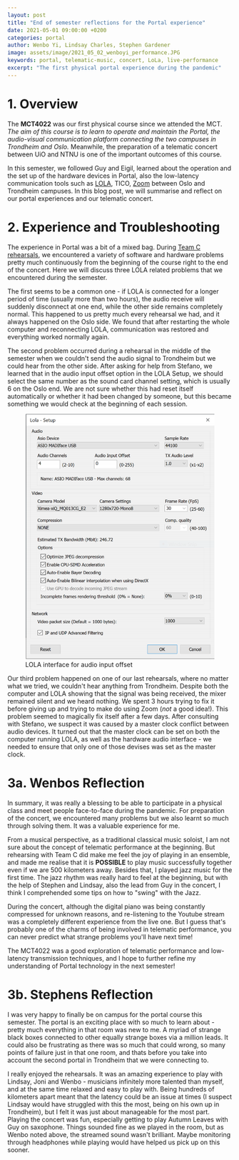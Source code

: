 ```yaml
---
layout: post
title: "End of semester reflections for the Portal experience"
date: 2021-05-01 09:00:00 +0200
categories: portal
author: Wenbo Yi, Lindsay Charles, Stephen Gardener
image: assets/image/2021_05_02_wenboyi_performance.JPG
keywords: portal, telematic-music, concert, LoLa, live-performance
excerpt: "The first physical portal experience during the pandemic"
---
```


# 1. Overview

The **MCT4022** was our first physical course since we attended the MCT. *The aim of this course is to learn to operate and maintain the Portal, the audio-visual communication platform connecting the two campuses in Trondheim and Oslo.* Meanwhile, the preparation of a telematic concert between UiO and NTNU is one of the important outcomes of this course.

In this semester, we followed Guy and Eigil, learned about the operation and the set up of the hardware devices in Portal, also the low-latency communication tools such as [LOLA](https://lola.conts.it/), TICO, [Zoom](https://zoom.us/) between Oslo and Trondheim campuses. In this blog post, we will summarise and reflect on our portal experiences and our telematic concert.

# 2. Experience and Troubleshooting

The experience in Portal was a bit of a mixed bag. During [Team C rehearsals](https://mct-master.github.io/portal/2021/02/28/joni-teamcjam.html), we encountered a variety of software and hardware problems pretty much continuously from the beginning of the course right to the end of the concert. Here we will discuss three LOLA related problems that we encountered during the semester.

The first seems to be a common one - if LOLA is connected for a longer period of time (usually more than two hours), the audio receive will suddenly disconnect at one end, while the other side remains completely normal. This happened to us pretty much every rehearsal we had, and it always happened on the Oslo side. We found that after restarting the whole computer and reconnecting LOLA, communication was restored and everything worked normally again.

The second problem occurred during a rehearsal in the middle of the semester when we couldn't send the audio signal to Trondheim but we could hear from the other side. After asking for help from Stefano, we learned that in the audio input offset option in the LOLA Setup, we should select the same number as the sound card channel setting, which is usually 6 on the Oslo end. We are not sure whether this had reset itself automatically or whether it had been changed by someone, but this became something we would check at the beginning of each session.

<figure style="float: auto">
   <img src="/assets/image/2021_05_02_wenboyi_lola.png" alt="" title="LOLA interface for audio input offset"/> <figcaption>LOLA interface for audio input offset</figcaption>
</figure>

Our third problem happened on one of our last rehearsals, where no matter what we tried, we couldn't hear anything from Trondheim. Despite both the computer and LOLA showing that the signal was being received, the mixer remained silent and we heard nothing. We spent 3 hours trying to fix it before giving up and trying to make do using Zoom (_not_ a good idea!). This problem seemed to magically fix itself after a few days. After consulting with Stefano, we suspect it was caused by a master clock conflict between audio devices. It turned out that the master clock can be set on both the computer running LOLA, as well as the hardware audio interface - we needed to ensure that only one of those devises was set as the master clock.

# 3a. Wenbos Reflection

In summary, it was really a blessing to be able to participate in a physical class and meet people face-to-face during the pandemic. For preparation of the concert, we encountered many problems but we also learnt so much through solving them. It was a valuable experience for me.

From a musical perspective, as a traditional classical music soloist, I am not sure about the concept of telematic performance at the beginning. But rehearsing with Team C did make me feel the joy of playing in an ensemble, and made me realise that it is **POSSIBLE** to play music successfully together even if we are 500 kilometers away. Besides that, I played jazz music for the first time. The jazz rhythm was really hard to feel at the beginning, but with the help of Stephen and Lindsay, also the lead from Guy in the concert, I think I comprehended some tips on how to "swing" with the Jazz.

During the concert, although the digital piano was being constantly compressed for unknown reasons, and re-listening to the Youtube stream was a completely different experience from the live one. But I guess that's probably one of the charms of being involved in telematic performance, you can never predict what strange problems you'll have next time!

The MCT4022 was a good exploration of telematic performance and low-latency transmission techniques, and I hope to further refine my understanding of Portal technology in the next semester!

# 3b. Stephens Reflection

I was very happy to finally be on campus for the portal course this semester. The portal is an exciting place with so much to learn about - pretty much everything in that room was new to me. A myriad of strange black boxes connected to other equally strange boxes via a million leads. It could also be frustrating as there was so much that could wrong, so many points of failure just in that one room, and thats before you take into account the second portal in Trondheim that we were connecting to. 

I really enjoyed the rehearsals. It was an amazing experience to play with Lindsay, Joni and Wenbo - musicians infinitely more talented than myself, and at the same time relaxed and easy to play with. Being hundreds of kilometers apart meant that the latency could be an issue at times (I suspect Lindsay would have struggled with this the most, being on his own up in Trondheim), but I felt it was just about manageable for the most part. Playing the concert was fun, especially getting to play Autumn Leaves with Guy on saxophone. Things sounded fine as we played in the room, but as Wenbo noted above, the streamed sound wasn't brilliant. Maybe monitoring through headphones while playing would have helped us pick up on this sooner.

